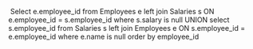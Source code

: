 ​
Select e.employee_id
from Employees e
left join Salaries s
ON e.employee_id = s.employee_id
where s.salary is null
UNION
select s.employee_id
from Salaries s
left join Employees e
ON s.employee_id = e.employee_id
where e.name is null
order by employee_id